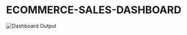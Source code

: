 # ECOMMERCE-SALES-DASHBOARD
![Dashboard Output](https://github.com/user-attachments/assets/4a0d3c79-ccc3-439f-bc54-7f9296831a93)
